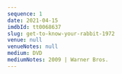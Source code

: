 ```yaml
---
sequence: 1
date: 2021-04-15
imdbId: tt0068637
slug: get-to-know-your-rabbit-1972
venue: null
venueNotes: null
medium: DVD
mediumNotes: 2009 | Warner Bros.
---
```


